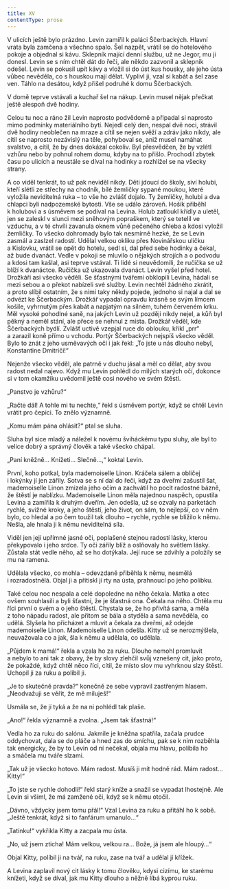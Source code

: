```yaml
---
title: XV
contentType: prose
---
```


<section>

V ulicích ještě bylo prázdno. Levin zamířil k paláci Ščerbackých. Hlavní vrata byla zamčena a všechno spalo. Šel nazpět, vrátil se do hotelového pokoje a objednal si kávu. Sklepník mající denní službu, už ne Jegor, mu ji donesl. Levin se s ním chtěl dát do řeči, ale někdo zazvonil a sklepník odešel. Levin se pokusil upít kávy a vložil si do úst kus housky, ale jeho ústa vůbec nevěděla, co s houskou mají dělat. Vyplivl ji, vzal si kabát a šel zase ven. Táhlo na desátou, když přišel podruhé k domu Ščerbackých.

V domě teprve vstávali a kuchař šel na nákup. Levin musel nějak přečkat ještě alespoň dvě hodiny.

Celou tu noc a ráno žil Levin naprosto podvědomě a připadal si naprosto mimo podmínky materiálního bytí. Nejedl celý den, nespal dvě noci, strávil dvě hodiny neoblečen na mraze a cítil se nejen svěží a zdráv jako nikdy, ale cítil se naprosto nezávislý na těle, pohyboval se, aniž musel namáhat svalstvo, a cítil, že by dnes dokázal cokoliv. Byl přesvědčen, že by vzlétl vzhůru nebo by pohnul rohem domu, kdyby na to přišlo. Prochodil zbytek času po ulicích a neustále se díval na hodinky a rozhlížel se na všecky strany.

A co viděl tenkrát, to už pak neviděl nikdy. Děti jdoucí do školy, siví holubi, kteří slétli ze střechy na chodník, bílé žemličky sypané moukou, které vyložila neviditelná ruka – to vše ho zvlášť dojalo. Ty žemličky, holubi a dva chlapci byli nadpozemské bytosti. Vše se událo zároveň. Hošík přiběhl k holubovi a s úsměvem se podíval na Levina. Holub zatloukl křídly a uletěl, jen se zaleskl v slunci mezi sněhovým popraškem, který se tetelil ve vzduchu, a v té chvíli zavanula oknem vůně pečeného chleba a kdosi vyložil žemličky. To všecko dohromady bylo tak nesmírně hezké, že se Levin zasmál a zaslzel radostí. Udělal velkou okliku přes Novinářskou uličku a Kislovku, vrátil se opět do hotelu, sedl si, dal před sebe hodinky a čekal, až bude dvanáct. Vedle v pokoji se mluvilo o nějakých strojích a o podvodu a kdosi tam kašlal, asi teprve vstával. Ti lidé si neuvědomili, že ručička se už blíží k dvanáctce. Ručička už ukazovala dvanáct. Levin vyšel před hotel. Drožkáři asi všecko věděli. Se šťastnými tvářemi obklopili Levina, hádali se mezi sebou a o překot nabízeli své služby. Levin nechtěl žádného zkrátit, a proto slíbil ostatním, že s nimi taky někdy pojede, jednoho si najal a dal se odvézt ke Ščerbackým. Drožkář vypadal opravdu krásně se svým límcem košile, vyhrnutým přes kabát a napjatým na silném, tuhém červeném krku. Měl vysoké pohodlné saně, na jakých Levin už později nikdy nejel, a kůň byl pěkný a neměl stání, ale přece se nehnul z místa. Drožkář věděl, kde Ščerbackých bydlí. Zvlášť uctivě vzepjal ruce do oblouku, křikl „prr“ a zarazil koně přímo u vchodu. Portýr Ščerbackých nejspíš všecko věděl. Bylo to znát z jeho usměvavých očí i jak řekl: „To jste u nás dlouho nebyl, Konstantine Dmitriči!“

Nejenže všecko věděl, ale patrně v duchu jásal a měl co dělat, aby svou radost nedal najevo. Když mu Levin pohlédl do milých starých očí, dokonce si v tom okamžiku uvědomil ještě cosi nového ve svém štěstí.

„Panstvo je vzhůru?“

„Račte dál! A tohle mi tu nechte,“ řekl s úsměvem portýr, když se chtěl Levin vrátit pro čepici. To znělo významně.

„Komu mám pána ohlásit?“ ptal se sluha.

Sluha byl sice mladý a náležel k novému šviháckému typu sluhy, ale byl to velice dobrý a správný člověk a také všecko chápal.

„Paní kněžně… Knížeti… Slečně…,“ koktal Levin.

První, koho potkal, byla mademoiselle Linon. Kráčela sálem a obličej i lokýnky jí jen zářily. Sotva se s ní dal do řeči, když za dveřmi zašustil šat, mademoiselle Linon zmizela jeho očím a zachvátil ho pocit radostné bázně, že štěstí je nablízku. Mademoiselle Linon měla najednou naspěch, opustila Levina a zamířila k druhým dveřím. Jen odešla, už se ozvaly na parketách rychlé, svižné kroky, a jeho štěstí, jeho život, on sám, to nejlepší, co v něm bylo, co hledal a po čem toužil tak dlouho – rychle, rychle se blížilo k němu. Nešla, ale hnala ji k němu neviditelná síla.

Viděl jen její upřímné jasné oči, poplašené stejnou radostí lásky, kterou překypovalo i jeho srdce. Ty oči zářily blíž a oslňovaly ho světlem lásky. Zůstala stát vedle něho, až se ho dotýkala. Její ruce se zdvihly a položily se mu na ramena.

Udělala všecko, co mohla – odevzdaně přiběhla k němu, nesmělá i rozradostnělá. Objal ji a přitiskl jí rty na ústa, prahnoucí po jeho polibku.

Také celou noc nespala a celé dopoledne na něho čekala. Matka a otec ovšem souhlasili a byli šťastní, že je šťastná ona. Čekala na něho. Chtěla mu říci první o svém a o jeho štěstí. Chystala se, že ho přivítá sama, a měla z toho nápadu radost, ale přitom se bála a styděla a sama nevěděla, co udělá. Slyšela ho přicházet a mluvit a čekala za dveřmi, až odejde mademoiselle Linon. Mademoiselle Linon odešla. Kitty už se nerozmýšlela, neuvažovala co a jak, šla k němu a udělala, co udělala.

„Půjdem k mamá!“ řekla a vzala ho za ruku. Dlouho nemohl promluvit a nebylo to ani tak z obavy, že by slovy zlehčil svůj vznešený cit, jako proto, že pokaždé, když chtěl něco říci, cítil, že místo slov mu vyhrknou slzy štěstí. Uchopil ji za ruku a políbil ji.

„Je to skutečně pravda?“ konečně ze sebe vypravil zastřeným hlasem. „Neodvažuji se věřit, že mě miluješ!“

Usmála se, že jí tyká a že na ni pohlédl tak plaše.

„Ano!“ řekla významně a zvolna. „Jsem tak šťastná!“

Vedla ho za ruku do salónu. Jakmile je kněžna spatřila, začala prudce oddychovat, dala se do pláče a hned zas do smíchu, pak se k nim rozběhla tak energicky, že by to Levin od ní nečekal, objala mu hlavu, políbila ho a smáčela mu tváře slzami.

„Tak už je všecko hotovo. Mám radost. Musíš ji mít hodně rád. Mám radost… Kitty!“

„To jste se rychle dohodli!“ řekl starý kníže a snažil se vypadat lhostejně. Ale Levin si všiml, že má zamžené oči, když se k němu otočil.

„Dávno, vždycky jsem tomu přál!“ Vzal Levina za ruku a přitáhl ho k sobě. „Ještě tenkrát, když si to fanfárum umanulo…“

„Tatínku!“ vykřikla Kitty a zacpala mu ústa.

„No, už jsem zticha! Mám velkou, velkou ra… Bože, já jsem ale hloupý…“

Objal Kitty, políbil ji na tvář, na ruku, zase na tvář a udělal jí křížek.

A Levina zaplavil nový cit lásky k tomu člověku, kdysi cizímu, ke starému knížeti, když se díval, jak mu Kitty dlouho a něžně líbá kyprou ruku.

</section>
